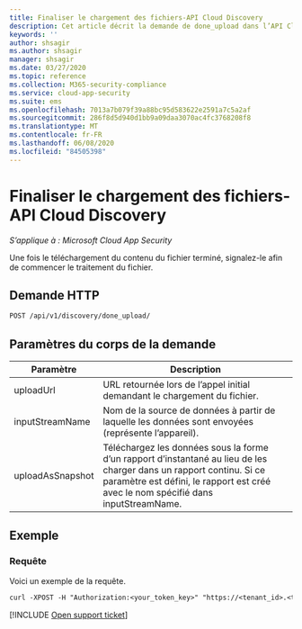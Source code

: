 ```yaml
---
title: Finaliser le chargement des fichiers-API Cloud Discovery
description: Cet article décrit la demande de done_upload dans l’API Cloud Discovery de Cloud App Security.
keywords: ''
author: shsagir
ms.author: shsagir
manager: shsagir
ms.date: 03/27/2020
ms.topic: reference
ms.collection: M365-security-compliance
ms.service: cloud-app-security
ms.suite: ems
ms.openlocfilehash: 7013a7b079f39a88bc95d583622e2591a7c5a2af
ms.sourcegitcommit: 286f8d5d940d1bb9a09daa3070ac4fc3768208f8
ms.translationtype: MT
ms.contentlocale: fr-FR
ms.lasthandoff: 06/08/2020
ms.locfileid: "84505398"
---
```

# <a name="finalize-file-upload---cloud-discovery-api"></a>Finaliser le chargement des fichiers-API Cloud Discovery

*S’applique à : Microsoft Cloud App Security*

Une fois le téléchargement du contenu du fichier terminé, signalez-le afin de commencer le traitement du fichier.

## <a name="http-request"></a>Demande HTTP

```rest
POST /api/v1/discovery/done_upload/
```

## <a name="request-body-parameters"></a>Paramètres du corps de la demande

| Paramètre | Description |
| --- | --- |
| uploadUrl | URL retournée lors de l’appel initial demandant le chargement du fichier. |
| inputStreamName | Nom de la source de données à partir de laquelle les données sont envoyées (représente l’appareil). |
| uploadAsSnapshot | Téléchargez les données sous la forme d’un rapport d’instantané au lieu de les charger dans un rapport continu. Si ce paramètre est défini, le rapport est créé avec le nom spécifié dans inputStreamName. |

## <a name="example"></a>Exemple

### <a name="request"></a>Requête

Voici un exemple de la requête.

```rest
curl -XPOST -H "Authorization:<your_token_key>" "https://<tenant_id>.<tenant_region>.contoso.com/api/v1/discovery/done_upload/" -d "uploadUrl=<initiate_file_upload_response_url>"
```

[!INCLUDE [Open support ticket](includes/support.md)]
